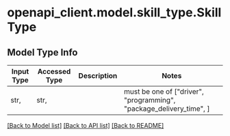 # openapi_client.model.skill_type.SkillType

## Model Type Info
Input Type | Accessed Type | Description | Notes
------------ | ------------- | ------------- | -------------
str,  | str,  |  | must be one of ["driver", "programming", "package_delivery_time", ] 

[[Back to Model list]](../../README.md#documentation-for-models) [[Back to API list]](../../README.md#documentation-for-api-endpoints) [[Back to README]](../../README.md)

